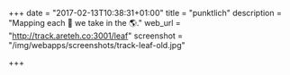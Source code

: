+++
date = "2017-02-13T10:38:31+01:00"
title = "punktlich"
description = "Mapping each :paw_prints: we take in the :earth_americas:."
web_url = "http://track.areteh.co:3001/leaf"
screenshot = "/img/webapps/screenshots/track-leaf-old.jpg"

+++

